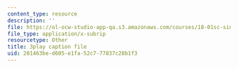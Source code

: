 ```yaml
---
content_type: resource
description: ''
file: https://ol-ocw-studio-app-qa.s3.amazonaws.com/courses/18-01sc-single-variable-calculus-fall-2010/201463bed605e1fa52c777837c28b1f3_ER5B_YBFMJo.srt
file_type: application/x-subrip
resourcetype: Other
title: 3play caption file
uid: 201463be-d605-e1fa-52c7-77837c28b1f3
---
```

